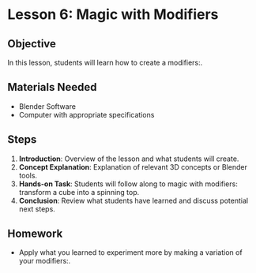 
# Lesson 6: Magic with Modifiers

## Objective
In this lesson, students will learn how to create a modifiers:.

## Materials Needed
- Blender Software
- Computer with appropriate specifications

## Steps
1. **Introduction**: Overview of the lesson and what students will create.
2. **Concept Explanation**: Explanation of relevant 3D concepts or Blender tools.
3. **Hands-on Task**: Students will follow along to magic with modifiers: transform a cube into a spinning top.
4. **Conclusion**: Review what students have learned and discuss potential next steps.

## Homework
- Apply what you learned to experiment more by making a variation of your modifiers:.
